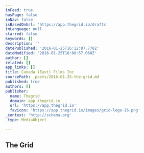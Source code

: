 ```yaml
---
inFeed: true
hasPage: false
inNav: false
isBasedOnUrl: 'https://app.thegrid.io/drafts'
inLanguage: null
starred: false
keywords: []
description: ''
datePublished: '2016-01-25T16:12:07.778Z'
dateModified: '2016-01-25T16:08:57.060Z'
author: []
related: []
app_links: []
title: Canada (East) Films Inc
sourcePath: _posts/2016-01-25-the-grid.md
published: true
authors: []
publisher:
  name: Thegrid
  domain: app.thegrid.io
  url: 'https://app.thegrid.io'
  favicon: 'https://app.thegrid.io/images/grid-logo-16.png'
_context: 'http://schema.org'
_type: MediaObject

---
```

<article style=""><h1>The Grid</h1><p></p></article>